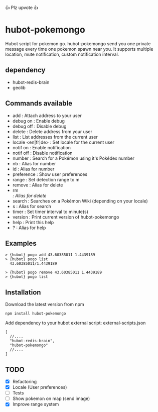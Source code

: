 :+1: Plz upvote :+1:

# hubot-pokemongo

Hubot script for pokemon go.
hubot-pokemongo send you one private message every time one pokemon spawn near you.
It supports multiple location, mute notification, custom notification interval.

## dependency

- hubot-redis-brain
- geolib

## Commands available

- add <lat> <long> : Attach address to your user
- debug on : Enable debug
- debug off : Disable debug
- delete <lat> <long> : Delete address from your user
- list : List addresses from the current user
- locale <en|fr|de> : Set locale for the current user
- notif on : Enable notification
- notif off : Disable notification
- number <number> : Search for a Pokémon using it's Pokédex number
- nb <number> : Alias for number
- id <number> : Alias for number
- preference : Show user preferences
- range <meters> : Set detection range to <meters>m
- remove <lat> <long> : Alias for delete
- rm <address> : Alias for delete
- search <query> : Searches on a Pokémon Wiki (depending on your locale)
- s <query> : Alias for search
- timer <minutes> : Set timer interval to <minutes> minute(s)
- version : Print current version of hubot-pokemongo
- help : Print this help
- ? : Alias for help

## Examples

```
> {hubot} pogo add 43.60385011 1.4439189
> {hubot} pogo list
  43.60385011/1.4439189

> {hubot} pogo remove 43.60385011 1.4439189
> {hubot} pogo list
```

## Installation

Download the latest version from npm

```
npm install hubot-pokemongo
```
Add dependency to your hubot external script:
external-scripts.json
```
[
  //....
  "hubot-redis-brain",
  "hubot-pokemongo"
  //....
]
```


## TODO

- [x] Refactoring
- [x] Locale (User preferences)
- [ ] Tests
- [ ] Show pokemon on map (send image)
- [x] Improve range system
